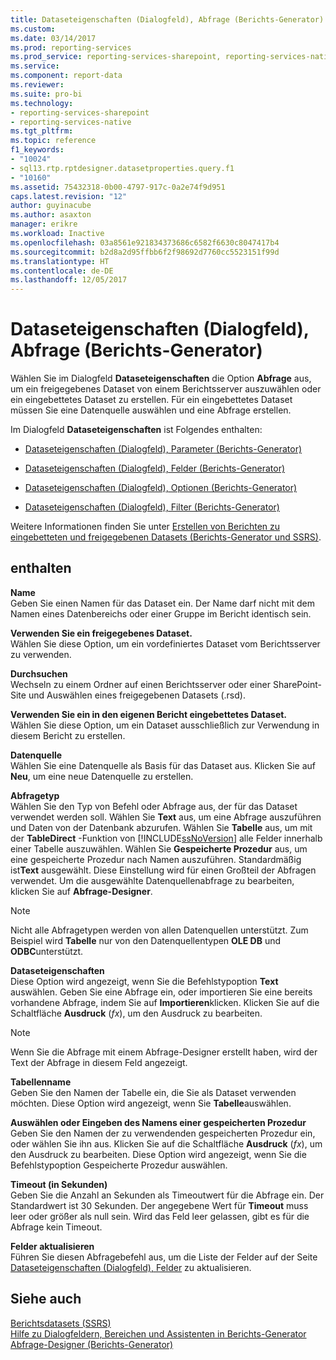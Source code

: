 ```yaml
---
title: Dataseteigenschaften (Dialogfeld), Abfrage (Berichts-Generator) | Microsoft-Dokumentation
ms.custom: 
ms.date: 03/14/2017
ms.prod: reporting-services
ms.prod_service: reporting-services-sharepoint, reporting-services-native
ms.service: 
ms.component: report-data
ms.reviewer: 
ms.suite: pro-bi
ms.technology:
- reporting-services-sharepoint
- reporting-services-native
ms.tgt_pltfrm: 
ms.topic: reference
f1_keywords:
- "10024"
- sql13.rtp.rptdesigner.datasetproperties.query.f1
- "10160"
ms.assetid: 75432318-0b00-4797-917c-0a2e74f9d951
caps.latest.revision: "12"
author: guyinacube
ms.author: asaxton
manager: erikre
ms.workload: Inactive
ms.openlocfilehash: 03a8561e921834373686c6582f6630c8047417b4
ms.sourcegitcommit: b2d8a2d95ffbb6f2f98692d7760cc5523151f99d
ms.translationtype: HT
ms.contentlocale: de-DE
ms.lasthandoff: 12/05/2017
---
```

# <a name="dataset-properties-dialog-box-query-report-builder"></a>Dataseteigenschaften (Dialogfeld), Abfrage (Berichts-Generator)
  Wählen Sie im Dialogfeld **Dataseteigenschaften** die Option **Abfrage** aus, um ein freigegebenes Dataset von einem Berichtsserver auszuwählen oder ein eingebettetes Dataset zu erstellen. Für ein eingebettetes Dataset müssen Sie eine Datenquelle auswählen und eine Abfrage erstellen.  
  
 Im Dialogfeld **Dataseteigenschaften** ist Folgendes enthalten:  
  
-   [Dataseteigenschaften (Dialogfeld), Parameter &#40;Berichts-Generator&#41;](http://msdn.microsoft.com/library/3a0672ad-c969-455b-b952-585164ce1dda)  
  
-   [Dataseteigenschaften (Dialogfeld), Felder &#40;Berichts-Generator&#41;](http://msdn.microsoft.com/library/75c7e54a-3d20-4c9a-88da-ab36dce2ce42)  
  
-   [Dataseteigenschaften (Dialogfeld), Optionen &#40;Berichts-Generator&#41;](../../reporting-services/report-data/dataset-properties-dialog-box-options-report-builder.md)  
  
-   [Dataseteigenschaften (Dialogfeld), Filter &#40;Berichts-Generator&#41;](http://msdn.microsoft.com/library/933a6f44-4eb7-4e73-9c40-ac0fd17b23d3)  
  
 Weitere Informationen finden Sie unter [Erstellen von Berichten zu eingebetteten und freigegebenen Datasets &#40;Berichts-Generator und SSRS&#41;](../../reporting-services/report-data/report-embedded-datasets-and-shared-datasets-report-builder-and-ssrs.md).  
  
## <a name="options"></a>enthalten  
 **Name**  
 Geben Sie einen Namen für das Dataset ein. Der Name darf nicht mit dem Namen eines Datenbereichs oder einer Gruppe im Bericht identisch sein.  
  
 **Verwenden Sie ein freigegebenes Dataset.**  
 Wählen Sie diese Option, um ein vordefiniertes Dataset vom Berichtsserver zu verwenden.  
  
 **Durchsuchen**  
 Wechseln zu einem Ordner auf einen Berichtsserver oder einer SharePoint-Site und Auswählen eines freigegebenen Datasets (.rsd).  
  
 **Verwenden Sie ein in den eigenen Bericht eingebettetes Dataset.**  
 Wählen Sie diese Option, um ein Dataset ausschließlich zur Verwendung in diesem Bericht zu erstellen.  
  
 **Datenquelle**  
 Wählen Sie eine Datenquelle als Basis für das Dataset aus. Klicken Sie auf **Neu**, um eine neue Datenquelle zu erstellen.  
  
 **Abfragetyp**  
 Wählen Sie den Typ von Befehl oder Abfrage aus, der für das Dataset verwendet werden soll. Wählen Sie **Text** aus, um eine Abfrage auszuführen und Daten von der Datenbank abzurufen. Wählen Sie **Tabelle** aus, um mit der **TableDirect** -Funktion von [!INCLUDE[ssNoVersion](../../includes/ssnoversion-md.md)] alle Felder innerhalb einer Tabelle auszuwählen. Wählen Sie **Gespeicherte Prozedur** aus, um eine gespeicherte Prozedur nach Namen auszuführen. Standardmäßig ist**Text** ausgewählt. Diese Einstellung wird für einen Großteil der Abfragen verwendet. Um die ausgewählte Datenquellenabfrage zu bearbeiten, klicken Sie auf **Abfrage-Designer**.  
  
> [!NOTE]  
>  Nicht alle Abfragetypen werden von allen Datenquellen unterstützt. Zum Beispiel wird **Tabelle** nur von den Datenquellentypen **OLE DB** und **ODBC**unterstützt.  
  
 **Dataseteigenschaften**  
 Diese Option wird angezeigt, wenn Sie die Befehlstypoption **Text** auswählen. Geben Sie eine Abfrage ein, oder importieren Sie eine bereits vorhandene Abfrage, indem Sie auf **Importieren**klicken. Klicken Sie auf die Schaltfläche **Ausdruck** (*fx*), um den Ausdruck zu bearbeiten.  
  
> [!NOTE]  
>  Wenn Sie die Abfrage mit einem Abfrage-Designer erstellt haben, wird der Text der Abfrage in diesem Feld angezeigt.  
  
 **Tabellenname**  
 Geben Sie den Namen der Tabelle ein, die Sie als Dataset verwenden möchten. Diese Option wird angezeigt, wenn Sie **Tabelle**auswählen.  
  
 **Auswählen oder Eingeben des Namens einer gespeicherten Prozedur**  
 Geben Sie den Namen der zu verwendenden gespeicherten Prozedur ein, oder wählen Sie ihn aus. Klicken Sie auf die Schaltfläche **Ausdruck** (*fx*), um den Ausdruck zu bearbeiten. Diese Option wird angezeigt, wenn Sie die Befehlstypoption Gespeicherte Prozedur auswählen.  
  
 **Timeout (in Sekunden)**  
 Geben Sie die Anzahl an Sekunden als Timeoutwert für die Abfrage ein. Der Standardwert ist 30 Sekunden. Der angegebene Wert für **Timeout** muss leer oder größer als null sein. Wird das Feld leer gelassen, gibt es für die Abfrage kein Timeout.  
  
 **Felder aktualisieren**  
 Führen Sie diesen Abfragebefehl aus, um die Liste der Felder auf der Seite [Dataseteigenschaften (Dialogfeld), Felder](http://msdn.microsoft.com/library/75c7e54a-3d20-4c9a-88da-ab36dce2ce42) zu aktualisieren.  
  
## <a name="see-also"></a>Siehe auch  
 [Berichtsdatasets &#40;SSRS&#41;](../../reporting-services/report-data/report-datasets-ssrs.md)   
 [Hilfe zu Dialogfeldern, Bereichen und Assistenten in Berichts-Generator](http://msdn.microsoft.com/en-us/2da24891-0b6d-4d3c-8b18-81b98752642f)   
 [Abfrage-Designer &#40;Berichts-Generator&#41;](http://msdn.microsoft.com/library/553f0d4e-8b1d-4148-9321-8b41a1e8e1b9)  
  
  

